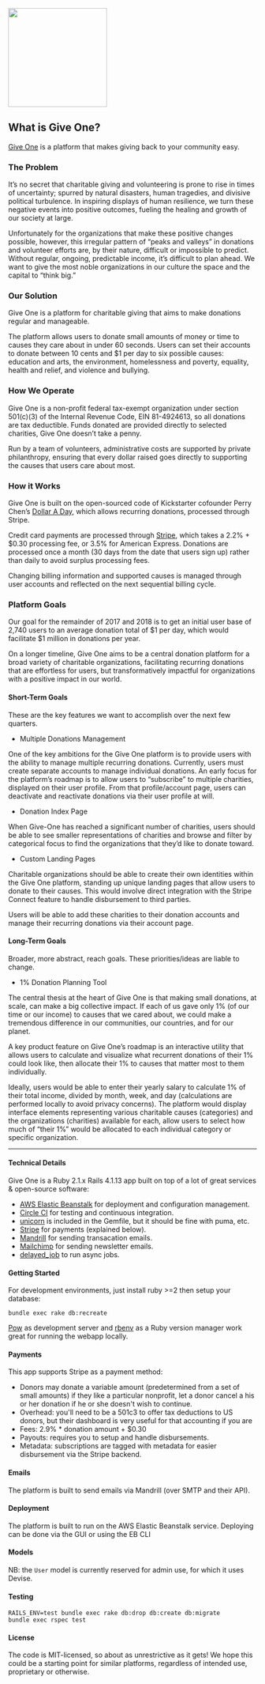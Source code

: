 <img src="https://give-one.org/assets/public/Hero-Give-b6fc91be864ace0cdc9d041d9df473ca3172f6d1137c521fe0e3a284fb1c3c2b.png"  width=200 />

## What is Give One?

[Give One](https://give-one.org/) is a platform that makes giving back to your community easy.


### The Problem

It’s no secret that charitable giving and volunteering is prone to rise in times of uncertainty; spurred by natural disasters, human tragedies, and divisive political turbulence. In inspiring displays of human resilience, we turn these negative events into positive outcomes, fueling the healing and growth of our society at large.

Unfortunately for the organizations that make these positive changes possible, however, this irregular pattern of “peaks and valleys” in donations and volunteer efforts are, by their nature, difficult or impossible to predict. Without regular, ongoing, predictable income, it’s difficult to plan ahead. We want to give the most noble organizations in our culture the space and the capital to “think big.”

### Our Solution

Give One is a platform for charitable giving that aims to make donations regular and manageable.

The platform allows users to donate small amounts of money or time to causes they care about in under 60 seconds. Users can set their accounts to donate between 10 cents and $1 per day to six possible causes: education and arts, the environment, homelessness and poverty, equality, health and relief, and violence and bullying.

### How We Operate

Give One is a non-profit federal tax-exempt organization under section 501(c)(3) of the Internal Revenue Code, EIN 81-4924613, so all donations are tax deductible. Funds donated are provided directly to selected charities, Give One doesn’t take a penny.

Run by a team of volunteers, administrative costs are supported by private philanthropy, ensuring that every dollar raised goes directly to supporting the causes that users care about most.

### How it Works

Give One is built on the open-sourced code of Kickstarter cofounder Perry Chen’s [Dollar A Day](http://dollaraday.co/), which allows recurring donations, processed through Stripe.

Credit card payments are processed through [Stripe](https://stripe.com/), which takes a 2.2% + $0.30 processing fee, or 3.5% for American Express. Donations are processed once a month (30 days from the date that users sign up) rather than daily to avoid surplus processing fees.

Changing billing information and supported causes is managed through user accounts and reflected on the next sequential billing cycle.

### Platform Goals
Our goal for the remainder of 2017 and 2018 is to get an initial user base of 2,740 users to an average donation total of $1 per day, which would facilitate $1 million in donations per year.

On a longer timeline, Give One aims to be a central donation platform for a broad variety of charitable organizations, facilitating recurring donations that are effortless for users, but transformatively impactful for organizations with a positive impact in our world.


#### Short-Term Goals
These are the key features we want to accomplish over the next few quarters.

- Multiple Donations Management

One of the key ambitions for the Give One platform is to provide users with the ability to manage multiple recurring donations. Currently, users must create separate accounts to manage individual donations. An early focus for the platform’s roadmap is to allow users to “subscribe” to multiple charities, displayed on their user profile. From that profile/account page, users can deactivate and reactivate donations via their user profile at will.

- Donation Index Page

When Give-One has reached a significant number of charities, users should be able to see smaller representations of charities and browse and filter by categorical focus to find the organizations that they’d like to donate toward.

- Custom Landing Pages

Charitable organizations should be able to create their own identities within the Give One platform, standing up unique landing pages that allow users to donate to their causes. This would involve direct integration with the Stripe Connect feature to handle disbursement to third parties.

Users will be able to add these charities to their donation accounts and manage their recurring donations via their account page.

#### Long-Term Goals
Broader, more abstract, reach goals.  These priorities/ideas are liable to change.

- 1% Donation Planning Tool

The central thesis at the heart of Give One is that making small donations, at scale, can make a big collective impact. If each of us gave only 1% (of our time or our income) to causes that we cared about, we could make a tremendous difference in our communities, our countries, and for our planet.

A key product feature on Give One’s roadmap is an interactive utility that allows users to calculate and visualize what recurrent donations of their 1% could look like, then allocate their 1% to causes that matter most to them individually.

 Ideally, users would be able to enter their yearly salary to calculate 1% of their total income, divided by month, week, and day (calculations are performed locally to avoid privacy concerns). The platform would display interface elements representing various charitable causes (categories) and the organizations (charities) available for each, allow users to select how much of “their 1%” would be allocated to each individual category or specific organization.

---

#### Technical Details

Give One is a Ruby 2.1.x Rails 4.1.13 app built on top of a lot of great services & open-source software:

  * [AWS Elastic Beanstalk](https://aws.amazon.com/elasticbeanstalk/) for deployment and configuration management.
  * [Circle CI](https://circleci.com/) for testing and continuous integration.
  * [unicorn](http://unicorn.bogomips.org/) is included in the Gemfile, but it should be fine with puma, etc.
  * [Stripe](https://stripe.com/) for payments (explained below).
  * [Mandrill](http://www.mandrill.com/) for sending transacation emails.
  * [Mailchimp](http://www.mailchimp.com/) for sending newsletter emails.
  * [delayed_job](https://github.com/collectiveidea/delayed_job) to run async jobs.


#### Getting Started

For development environments, just install ruby >=2 then setup your database:

`bundle exec rake db:recreate`

[Pow](http://pow.cx/) as development server and [rbenv](https://github.com/sstephenson/rbenv) as a Ruby version manager work great for running the webapp locally.

#### Payments

This app supports Stripe as a payment method:

  * Donors may donate a variable amount (predetermined from a set of small amounts) if they like a particular nonprofit, let a donor
    cancel a his or her donation if he or she doesn't wish to continue.
  * Overhead: you'll need to be a 501c3 to offer tax deductions to US donors, but their dashboard is very useful for that accounting if you are
  * Fees: 2.9% * donation amount + $0.30
  * Payouts: requires you to setup and handle disbursements.
  * Metadata: subscriptions are tagged with metadata for easier disbursement via the Stripe backend.

#### Emails

The platform is built to send emails via Mandrill (over SMTP and their API).

#### Deployment

The platform is built to run on the AWS Elastic Beanstalk service.  Deploying can be done via the GUI or using the EB CLI

#### Models

NB: the `User` model is currently reserved for admin use, for which it uses Devise.

#### Testing

```
RAILS_ENV=test bundle exec rake db:drop db:create db:migrate
bundle exec rspec test
```

#### License
The code is MIT-licensed, so about as unrestrictive as it gets!  We hope this could be a starting point for similar platforms, regardless of intended use, proprietary or otherwise.
